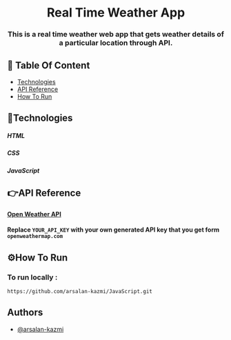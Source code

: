 <div align="center">
<h1> Real Time Weather App</h1>

<h3>This is a real time weather web app that gets weather details of a particular location through API.</h3>
</div>

## :open_book: Table Of Content

- [Technologies](#🧮Technologies)
- [API Reference](#👉API-Reference)
- [How To Run](#⚙️How-To-Run)

## :abacus:Technologies

##### HTML

##### CSS

##### JavaScript

## :point_right:API Reference

#### [Open Weather API](https://openweathermap.org/)

#### Replace `YOUR_API_KEY` with your own generated API key that you get form `openweathermap.com`

## :gear:How To Run

### To run locally :

```
https://github.com/arsalan-kazmi/JavaScript.git
```

## Authors

- [@arsalan-kazmi](https://www.github.com/arsalan-kazmi)
